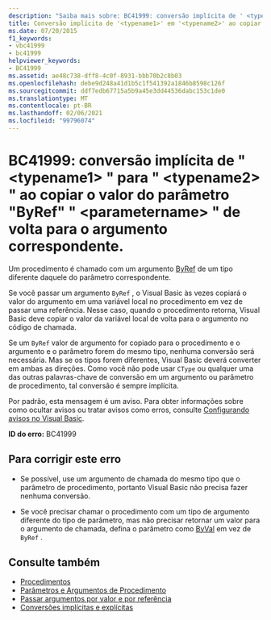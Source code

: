 ```yaml
---
description: "Saiba mais sobre: BC41999: conversão implícita de ' <typename1> ' para ' <typename2> ' na cópia do valor do parâmetro ' ByRef ' ' <parametername> ' de volta para o argumento correspondente."
title: Conversão implícita de '<typename1>' em '<typename2>' ao copiar o valor do parâmetro 'ByRef' '<parametername>' para o argumento correspondente.
ms.date: 07/20/2015
f1_keywords:
- vbc41999
- bc41999
helpviewer_keywords:
- BC41999
ms.assetid: ae48c738-dff8-4c0f-8931-bbb70b2c8b03
ms.openlocfilehash: debe9d248a41d1b5c1f541392a1846b8598c126f
ms.sourcegitcommit: ddf7edb67715a5b9a45e3dd44536dabc153c1de0
ms.translationtype: MT
ms.contentlocale: pt-BR
ms.lasthandoff: 02/06/2021
ms.locfileid: "99796074"
---
```

# <a name="bc41999-implicit-conversion-from-typename1-to-typename2-in-copying-the-value-of-byref-parameter-parametername-back-to-the-matching-argument"></a>BC41999: conversão implícita de " \<typename1> " para " \<typename2> " ao copiar o valor do parâmetro "ByRef" " \<parametername> " de volta para o argumento correspondente.

Um procedimento é chamado com um argumento [ByRef](../modifiers/byref.md) de um tipo diferente daquele do parâmetro correspondente.

 Se você passar um argumento `ByRef` , o Visual Basic às vezes copiará o valor do argumento em uma variável local no procedimento em vez de passar uma referência. Nesse caso, quando o procedimento retorna, Visual Basic deve copiar o valor da variável local de volta para o argumento no código de chamada.

 Se um `ByRef` valor de argumento for copiado para o procedimento e o argumento e o parâmetro forem do mesmo tipo, nenhuma conversão será necessária. Mas se os tipos forem diferentes, Visual Basic deverá converter em ambas as direções. Como você não pode usar `CType` ou qualquer uma das outras palavras-chave de conversão em um argumento ou parâmetro de procedimento, tal conversão é sempre implícita.

 Por padrão, esta mensagem é um aviso. Para obter informações sobre como ocultar avisos ou tratar avisos como erros, consulte [Configurando avisos no Visual Basic](/visualstudio/ide/configuring-warnings-in-visual-basic).

 **ID do erro:** BC41999

## <a name="to-correct-this-error"></a>Para corrigir este erro

- Se possível, use um argumento de chamada do mesmo tipo que o parâmetro de procedimento, portanto Visual Basic não precisa fazer nenhuma conversão.

- Se você precisar chamar o procedimento com um tipo de argumento diferente do tipo de parâmetro, mas não precisar retornar um valor para o argumento de chamada, defina o parâmetro como [ByVal](../modifiers/byval.md) em vez de `ByRef` .

## <a name="see-also"></a>Consulte também

- [Procedimentos](../../programming-guide/language-features/procedures/index.md)
- [Parâmetros e Argumentos de Procedimento](../../programming-guide/language-features/procedures/procedure-parameters-and-arguments.md)
- [Passar argumentos por valor e por referência](../../programming-guide/language-features/procedures/passing-arguments-by-value-and-by-reference.md)
- [Conversões implícitas e explícitas](../../programming-guide/language-features/data-types/implicit-and-explicit-conversions.md)
